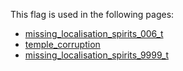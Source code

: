 This flag is used in the following pages:
 - [missing_localisation_spirits_006_t](../events/missing_localisation_spirits_006_t.md)
 - [temple_corruption](../events/temple_corruption.md)
 - [missing_localisation_spirits_9999_t](../events/missing_localisation_spirits_9999_t.md)
